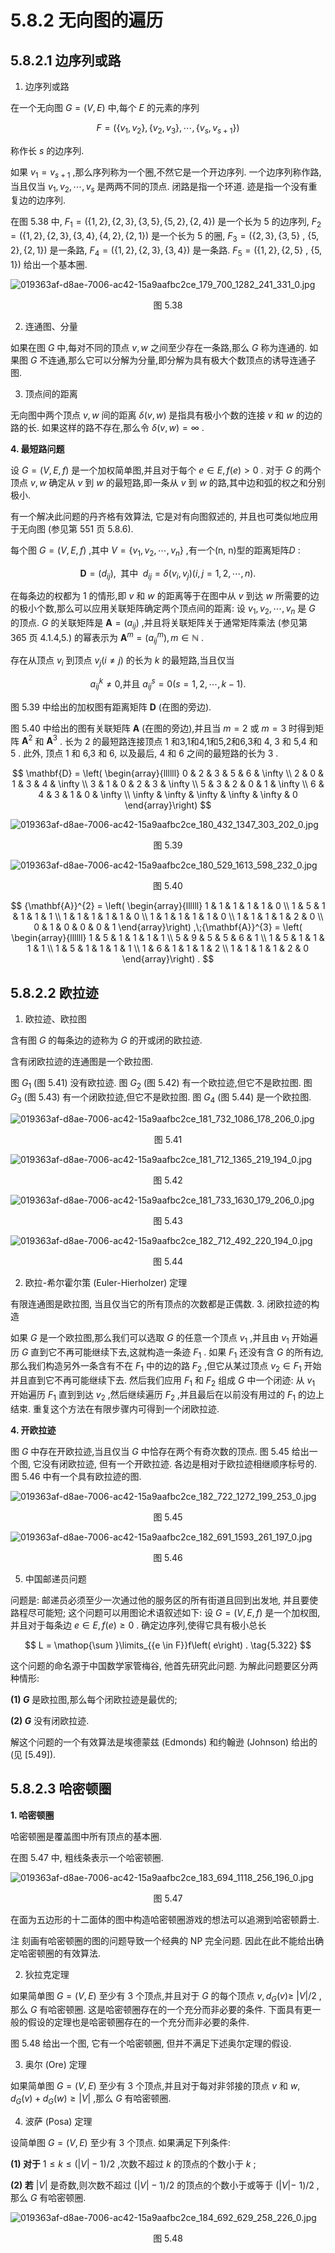 # 5.8.2 无向图的遍历

## 5.8.2.1 边序列或路

1. 边序列或路

在一个无向图 $G = \left( {V, E}\right)$ 中,每个 $E$ 的元素的序列

$$
F = \left( {\left\{  {{v}_{1},{v}_{2}}\right\}  ,\left\{  {{v}_{2},{v}_{3}}\right\}  ,\cdots ,\left\{  {{v}_{s},{v}_{s + 1}}\right\}  }\right)
$$

称作长 $s$ 的边序列.

如果 ${v}_{1} = {v}_{s + 1}$ ,那么序列称为一个圈,不然它是一个开边序列. 一个边序列称作路,当且仅当 ${v}_{1},{v}_{2},\cdots ,{v}_{s}$ 是两两不同的顶点. 闭路是指一个环道. 迹是指一个没有重复边的边序列.

在图 5.38 中, ${F}_{1} = \left( {\{ 1,2\} ,\{ 2,3\} ,\{ 3,5\} ,\{ 5,2\} ,\{ 2,4\} }\right)$ 是一个长为 5 的边序列, ${F}_{2} = \left( {\{ 1,2\} ,\{ 2,3\} ,\{ 3,4\} ,\{ 4,2\} ,\{ 2,1\} }\right)$ 是一个长为 5 的圈, ${F}_{3} = (\{ 2,3\} ,\{ 3,5\}$ , $\{ 5,2\} ,\{ 2,1\} )$ 是一条路, ${F}_{4} = \left( {\{ 1,2\} ,\{ 2,3\} ,\{ 3,4\} }\right)$ 是一条路. ${F}_{5} = (\{ 1,2\} ,\{ 2,5\}$ , $\{ 5,1\} )$ 给出一个基本圈.

![019363af-d8ae-7006-ac42-15a9aafbc2ce_179_700_1282_241_331_0.jpg](/images/019363af-d8ae-7006-ac42-15a9aafbc2ce_179_700_1282_241_331_0.jpg)

<center>图 5.38</center>

2. 连通图、分量

如果在图 $G$ 中,每对不同的顶点 $v, w$ 之间至少存在一条路,那么 $G$ 称为连通的. 如果图 $G$ 不连通,那么它可以分解为分量,即分解为具有极大个数顶点的诱导连通子图.

3. 顶点间的距离

无向图中两个顶点 $v, w$ 间的距离 $\delta \left( {v, w}\right)$ 是指具有极小个数的连接 $v$ 和 $w$ 的边的路的长. 如果这样的路不存在,那么令 $\delta \left( {v, w}\right)  = \infty$ .

**4. 最短路问题**

设 $G = \left( {V, E, f}\right)$ 是一个加权简单图,并且对于每个 $e \in  E, f\left( e\right)  > 0$ . 对于 $G$ 的两个顶点 $v, w$ 确定从 $v$ 到 $w$ 的最短路,即一条从 $v$ 到 $w$ 的路,其中边和弧的权之和分别极小.

有一个解决此问题的丹齐格有效算法, 它是对有向图叙述的, 并且也可类似地应用于无向图 (参见第 551 页 5.8.6).

每个图 $G = \left( {V, E, f}\right)$ ,其中 $V = \left\{  {{v}_{1},{v}_{2},\cdots ,{v}_{n}}\right\}$ ,有一个(n, n)型的距离矩阵$D$ :

$$
\mathbf{D} = \left( {d}_{ij}\right) ,\;\text{ 其中 }\;{d}_{ij} = \delta \left( {{v}_{i},{v}_{j}}\right) \left( {i, j = 1,2,\cdots , n}\right) . \tag{5.320}
$$

在每条边的权都为 1 的情形,即 $v$ 和 $w$ 的距离等于在图中从 $v$ 到达 $w$ 所需要的边的极小个数,那么可以应用关联矩阵确定两个顶点间的距离: 设 ${v}_{1},{v}_{2},\cdots ,{v}_{n}$ 是 $G$ 的顶点. $G$ 的关联矩阵是 $\mathbf{A} = \left( {a}_{ij}\right)$ ,并且将关联矩阵关于通常矩阵乘法 (参见第 365 页 4.1.4,5.) 的幂表示为 ${\mathbf{A}}^{m} = \left( {a}_{ij}^{m}\right) , m \in  \mathbb{N}$ .

存在从顶点 ${v}_{i}$ 到顶点 ${v}_{j}\left( {i \neq  j}\right)$ 的长为 $k$ 的最短路,当且仅当

$$
{a}_{ij}^{k} \neq  0\text{,并且 }{a}_{ij}^{s} = 0\left( {s = 1,2,\cdots , k - 1}\right) . \tag{5.321}
$$

图 5.39 中给出的加权图有距离矩阵 $\mathbf{D}$ (在图的旁边).

图 5.40 中给出的图有关联矩阵 $\mathbf{A}$ (在图的旁边),并且当 $m = 2$ 或 $m = 3$ 时得到矩阵 ${\mathbf{A}}^{2}$ 和 ${\mathbf{A}}^{3}$ . 长为 2 的最短路连接顶点 1 和3,1和4,1和5,2和6,3和 4, 3 和 5,4 和 5 . 此外, 顶点 1 和 6,3 和 6, 以及最后, 4 和 6 之间的最短路的长为 3 .

$$
\mathbf{D} = \left( \begin{array}{llllll} 0 & 2 & 3 & 5 & 6 & \infty \\  2 & 0 & 1 & 3 & 4 & \infty \\  3 & 1 & 0 & 2 & 3 & \infty \\  5 & 3 & 2 & 0 & 1 & \infty \\  6 & 4 & 3 & 1 & 0 & \infty \\  \infty & \infty & \infty & \infty & \infty & 0 \end{array}\right)
$$

![019363af-d8ae-7006-ac42-15a9aafbc2ce_180_432_1347_303_202_0.jpg](/images/019363af-d8ae-7006-ac42-15a9aafbc2ce_180_432_1347_303_202_0.jpg)

<center>图 5.39</center>

![019363af-d8ae-7006-ac42-15a9aafbc2ce_180_529_1613_598_232_0.jpg](/images/019363af-d8ae-7006-ac42-15a9aafbc2ce_180_529_1613_598_232_0.jpg)

<center>图 5.40</center>

$$
{\mathbf{A}}^{2} = \left( \begin{array}{llllll} 1 & 1 & 1 & 1 & 1 & 0 \\  1 & 5 & 1 & 1 & 1 & 1 \\  1 & 1 & 1 & 1 & 1 & 0 \\  1 & 1 & 1 & 1 & 1 & 0 \\  1 & 1 & 1 & 1 & 2 & 0 \\  0 & 1 & 0 & 0 & 0 & 1 \end{array}\right) ,\;{\mathbf{A}}^{3} = \left( \begin{array}{llllll} 1 & 5 & 1 & 1 & 1 & 1 \\  5 & 9 & 5 & 5 & 6 & 1 \\  1 & 5 & 1 & 1 & 1 & 1 \\  1 & 5 & 1 & 1 & 1 & 1 \\  1 & 6 & 1 & 1 & 1 & 2 \\  1 & 1 & 1 & 1 & 2 & 0 \end{array}\right) .
$$

## 5.8.2.2 欧拉迹

1. 欧拉迹、欧拉图

含有图 $G$ 的每条边的迹称为 $G$ 的开或闭的欧拉迹.

含有闭欧拉迹的连通图是一个欧拉图.

图 ${G}_{1}$ (图 5.41) 没有欧拉迹. 图 ${G}_{2}$ (图 5.42) 有一个欧拉迹,但它不是欧拉图. 图 ${G}_{3}$ (图 5.43) 有一个闭欧拉迹,但它不是欧拉图. 图 ${G}_{4}$ (图 5.44) 是一个欧拉图.

![019363af-d8ae-7006-ac42-15a9aafbc2ce_181_732_1086_178_206_0.jpg](/images/019363af-d8ae-7006-ac42-15a9aafbc2ce_181_732_1086_178_206_0.jpg)

<center>图 5.41</center>

![019363af-d8ae-7006-ac42-15a9aafbc2ce_181_712_1365_219_194_0.jpg](/images/019363af-d8ae-7006-ac42-15a9aafbc2ce_181_712_1365_219_194_0.jpg)

<center>图 5.42</center>

![019363af-d8ae-7006-ac42-15a9aafbc2ce_181_733_1630_179_206_0.jpg](/images/019363af-d8ae-7006-ac42-15a9aafbc2ce_181_733_1630_179_206_0.jpg)

<center>图 5.43</center>

![019363af-d8ae-7006-ac42-15a9aafbc2ce_182_712_492_220_194_0.jpg](/images/019363af-d8ae-7006-ac42-15a9aafbc2ce_182_712_492_220_194_0.jpg)

<center>图 5.44</center>

2. 欧拉-希尔霍尔策 (Euler-Hierholzer) 定理

有限连通图是欧拉图, 当且仅当它的所有顶点的次数都是正偶数. 3. 闭欧拉迹的构造

如果 $G$ 是一个欧拉图,那么我们可以选取 $G$ 的任意一个顶点 ${v}_{1}$ ,并且由 ${v}_{1}$ 开始遍历 $G$ 直到它不再可能继续下去,这就构造一条迹 ${F}_{1}$ . 如果 ${F}_{1}$ 还没有含 $G$ 的所有边,那么我们构造另外一条含有不在 ${F}_{1}$ 中的边的路 ${F}_{2}$ ,但它从某过顶点 ${v}_{2} \in  {F}_{1}$ 开始并且直到它不再可能继续下去. 然后我们应用 ${F}_{1}$ 和 ${F}_{2}$ 组成 $G$ 中一个闭迹: 从 ${v}_{1}$ 开始遍历 ${F}_{1}$ 直到到达 ${v}_{2}$ ,然后继续遍历 ${F}_{2}$ ,并且最后在以前没有用过的 ${F}_{1}$ 的边上结束. 重复这个方法在有限步骤内可得到一个闭欧拉迹.

**4. 开欧拉迹**

图 $G$ 中存在开欧拉迹,当且仅当 $G$ 中恰存在两个有奇次数的顶点. 图 5.45 给出一个图, 它没有闭欧拉迹, 但有一个开欧拉迹. 各边是相对于欧拉迹相继顺序标号的. 图 5.46 中有一个具有欧拉迹的图.

![019363af-d8ae-7006-ac42-15a9aafbc2ce_182_722_1272_199_253_0.jpg](/images/019363af-d8ae-7006-ac42-15a9aafbc2ce_182_722_1272_199_253_0.jpg)

<center>图 5.45</center>

![019363af-d8ae-7006-ac42-15a9aafbc2ce_182_691_1593_261_197_0.jpg](/images/019363af-d8ae-7006-ac42-15a9aafbc2ce_182_691_1593_261_197_0.jpg)

<center>图 5.46</center>

5. 中国邮递员问题

问题是: 邮递员必须至少一次通过他的服务区的所有街道且回到出发地, 并且要使路程尽可能短; 这个问题可以用图论术语叙述如下: 设 $G = \left( {V, E, f}\right)$ 是一个加权图,并且对于每条边 $e \in  E, f\left( e\right)  \geq  0$ . 确定边序列,使得它具有极小总长

$$
L = \mathop{\sum }\limits_{{e \in  F}}f\left( e\right) . \tag{5.322}
$$

这个问题的命名源于中国数学家管梅谷, 他首先研究此问题. 为解此问题要区分两种情形:

**(1) $G$** 是欧拉图,那么每个闭欧拉迹是最优的;

**(2) $G$** 没有闭欧拉迹.

解这个问题的一个有效算法是埃德蒙兹 (Edmonds) 和约翰逊 (Johnson) 给出的 (见 [5.49]).

## 5.8.2.3 哈密顿圈

**1. 哈密顿圈**

哈密顿圈是覆盖图中所有顶点的基本圈.

在图 5.47 中, 粗线条表示一个哈密顿圈.

![019363af-d8ae-7006-ac42-15a9aafbc2ce_183_694_1118_256_196_0.jpg](/images/019363af-d8ae-7006-ac42-15a9aafbc2ce_183_694_1118_256_196_0.jpg)

<center>图 5.47</center>

在面为五边形的十二面体的图中构造哈密顿圈游戏的想法可以追溯到哈密顿爵士.

注 刻画有哈密顿圈的图的问题导致一个经典的 NP 完全问题. 因此在此不能给出确定哈密顿圈的有效算法.

2. 狄拉克定理

如果简单图 $G = \left( {V, E}\right)$ 至少有 3 个顶点,并且对于 $G$ 的每个顶点 $v,{d}_{G}\left( v\right)  \geq$ $\left| V\right| /2$ ,那么 $G$ 有哈密顿圈. 这是哈密顿圈存在的一个充分而非必要的条件. 下面具有更一般的假设的定理也是哈密顿圈存在的一个充分而非必要的条件.

图 5.48 给出一个图, 它有一个哈密顿圈, 但并不满足下述奥尔定理的假设.

3. 奥尔 (Ore) 定理

如果简单图 $G = \left( {V, E}\right)$ 至少有 3 个顶点,并且对于每对非邻接的顶点 $v$ 和 $w,{d}_{G}\left( v\right)  + {d}_{G}\left( w\right)  \geq  \left| V\right|$ ,那么 $G$ 有哈密顿圈.

4. 波萨 (Posa) 定理

设简单图 $G = \left( {V, E}\right)$ 至少有 3 个顶点. 如果满足下列条件:

**(1) 对于** $1 \leq  k \leq  \left( {\left| V\right|  - 1}\right) /2$ ,次数不超过 $k$ 的顶点的个数小于 $k$ ;

**(2) 若** $\left| V\right|$ 是奇数,则次数不超过 $\left( {\left| V\right|  - 1}\right) /2$ 的顶点的个数小于或等于 $(\left| V\right|  -$ $1)/2$ ,那么 $G$ 有哈密顿圈.

![019363af-d8ae-7006-ac42-15a9aafbc2ce_184_692_629_258_226_0.jpg](/images/019363af-d8ae-7006-ac42-15a9aafbc2ce_184_692_629_258_226_0.jpg)

<center>图 5.48</center>
